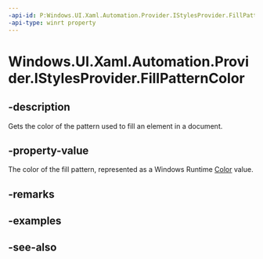 ```yaml
---
-api-id: P:Windows.UI.Xaml.Automation.Provider.IStylesProvider.FillPatternColor
-api-type: winrt property
---
```


<!-- Property syntax
public Windows.UI.Color FillPatternColor { get; }
-->

# Windows.UI.Xaml.Automation.Provider.IStylesProvider.FillPatternColor

## -description
Gets the color of the pattern used to fill an element in a document.



## -property-value
The color of the fill pattern, represented as a Windows Runtime  [Color](../windows.ui/color.md) value.

## -remarks

## -examples

## -see-also
